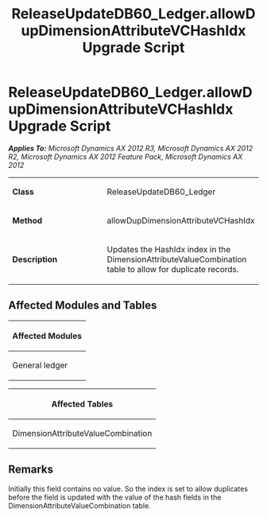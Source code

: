﻿---
title: ReleaseUpdateDB60_Ledger.allowDupDimensionAttributeVCHashIdx Upgrade Script
TOCTitle: ReleaseUpdateDB60_Ledger.allowDupDimensionAttributeVCHashIdx Upgrade Script
ms:assetid: 4e817a2a-42b5-bb55-5469-49d20064fe6a
ms:mtpsurl: https://msdn.microsoft.com/en-us/library/JJ685466(v=AX.60)
ms:contentKeyID: 49708170
ms.date: 05/18/2015
mtps_version: v=AX.60
---

# ReleaseUpdateDB60\_Ledger.allowDupDimensionAttributeVCHashIdx Upgrade Script 


_**Applies To:** Microsoft Dynamics AX 2012 R3, Microsoft Dynamics AX 2012 R2, Microsoft Dynamics AX 2012 Feature Pack, Microsoft Dynamics AX 2012_

<table>
<colgroup>
<col style="width: 50%" />
<col style="width: 50%" />
</colgroup>
<tbody>
<tr class="odd">
<td><p><strong>Class</strong></p></td>
<td><p>ReleaseUpdateDB60_Ledger</p></td>
</tr>
<tr class="even">
<td><p><strong>Method</strong></p></td>
<td><p>allowDupDimensionAttributeVCHashIdx</p></td>
</tr>
<tr class="odd">
<td><p><strong>Description</strong></p></td>
<td><p>Updates the HashIdx index in the DimensionAttributeValueCombination table to allow for duplicate records.</p></td>
</tr>
</tbody>
</table>


## Affected Modules and Tables

<table>
<colgroup>
<col style="width: 100%" />
</colgroup>
<thead>
<tr class="header">
<th><p>Affected Modules</p></th>
</tr>
</thead>
<tbody>
<tr class="odd">
<td><p>General ledger</p></td>
</tr>
</tbody>
</table>


<table>
<colgroup>
<col style="width: 100%" />
</colgroup>
<thead>
<tr class="header">
<th><p>Affected Tables</p></th>
</tr>
</thead>
<tbody>
<tr class="odd">
<td><p>DimensionAttributeValueCombination</p></td>
</tr>
</tbody>
</table>


## Remarks

Initially this field contains no value. So the index is set to allow duplicates before the field is updated with the value of the hash fields in the DimensionAttributeValueCombination table.

  



